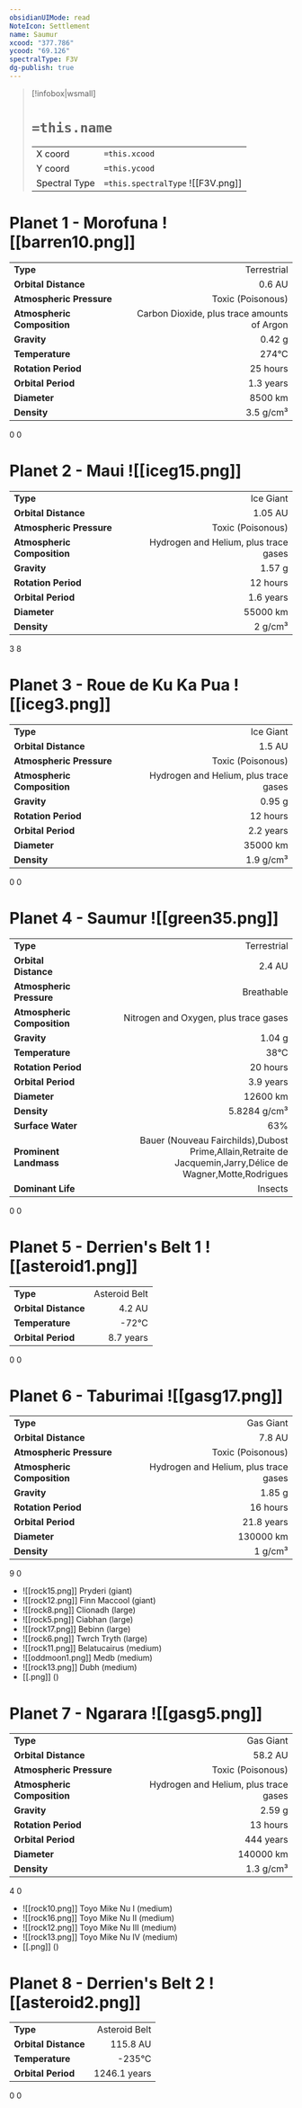 ```yaml
---
obsidianUIMode: read
NoteIcon: Settlement
name: Saumur
xcood: "377.786"
ycood: "69.126"
spectralType: F3V
dg-publish: true
---
```

> [!infobox|wsmall]
> # `=this.name`
> | | |
> | - | - |
> | X coord | `=this.xcood` |
> | Y coord| `=this.ycood` |
> | Spectral Type | `=this.spectralType` ![[F3V.png]] |

# Planet 1 - Morofuna ![[barren10.png]]
|                             |                           |
| --------------------------- | -------------------------:|
| **Type**                    |             Terrestrial |
| **Orbital Distance**        |   0.6 AU |
| **Atmospheric Pressure**    |       Toxic (Poisonous) |
| **Atmospheric Composition** |      Carbon Dioxide, plus trace amounts of Argon |
| **Gravity**                 |        0.42 g |
| **Temperature**             |    274°C |
| **Rotation Period**         |  25 hours |
| **Orbital Period** | 1.3 years |
| **Diameter**                |      8500 km | 
| **Density**                 |    3.5 g/cm³ |



0
0



# Planet 2 - Maui ![[iceg15.png]]
|                             |                           |
| --------------------------- | -------------------------:|
| **Type**                    |             Ice Giant |
| **Orbital Distance**        |   1.05 AU |
| **Atmospheric Pressure**    |       Toxic (Poisonous) |
| **Atmospheric Composition** |      Hydrogen and Helium, plus trace gases |
| **Gravity**                 |        1.57 g |
| **Rotation Period**         |  12 hours |
| **Orbital Period** | 1.6 years |
| **Diameter**                |      55000 km | 
| **Density**                 |    2 g/cm³ |



3
8



# Planet 3 - Roue de Ku Ka Pua ![[iceg3.png]]
|                             |                           |
| --------------------------- | -------------------------:|
| **Type**                    |             Ice Giant |
| **Orbital Distance**        |   1.5 AU |
| **Atmospheric Pressure**    |       Toxic (Poisonous) |
| **Atmospheric Composition** |      Hydrogen and Helium, plus trace gases |
| **Gravity**                 |        0.95 g |
| **Rotation Period**         |  12 hours |
| **Orbital Period** | 2.2 years |
| **Diameter**                |      35000 km | 
| **Density**                 |    1.9 g/cm³ |



0
0



# Planet 4 - Saumur ![[green35.png]]
|                             |                           |
| --------------------------- | -------------------------:|
| **Type**                    |             Terrestrial |
| **Orbital Distance**        |   2.4 AU |
| **Atmospheric Pressure**    |       Breathable |
| **Atmospheric Composition** |      Nitrogen and Oxygen, plus trace gases |
| **Gravity**                 |        1.04 g |
| **Temperature**             |    38°C |
| **Rotation Period**         |  20 hours |
| **Orbital Period** | 3.9 years |
| **Diameter**                |      12600 km | 
| **Density**                 |    5.8284 g/cm³ |
| **Surface Water**           |           63% | 
| **Prominent Landmass**      |         Bauer (Nouveau Fairchilds),Dubost Prime,Allain,Retraite de Jacquemin,Jarry,Délice de Wagner,Motte,Rodrigues | 
| **Dominant Life**           |         Insects |



0
0



# Planet 5 - Derrien's Belt 1 ![[asteroid1.png]]
|                             |                           |
| --------------------------- | -------------------------:|
| **Type**                    |             Asteroid Belt |
| **Orbital Distance**        |   4.2 AU |
| **Temperature**             |    -72°C |
| **Orbital Period** | 8.7 years |



0
0



# Planet 6 - Taburimai ![[gasg17.png]]
|                             |                           |
| --------------------------- | -------------------------:|
| **Type**                    |             Gas Giant |
| **Orbital Distance**        |   7.8 AU |
| **Atmospheric Pressure**    |       Toxic (Poisonous) |
| **Atmospheric Composition** |      Hydrogen and Helium, plus trace gases |
| **Gravity**                 |        1.85 g |
| **Rotation Period**         |  16 hours |
| **Orbital Period** | 21.8 years |
| **Diameter**                |      130000 km | 
| **Density**                 |    1 g/cm³ |



9
0

- ![[rock15.png]] Pryderi (giant)
- ![[rock12.png]] Finn Maccool (giant)
- ![[rock8.png]] Clionadh (large)
- ![[rock5.png]] Ciabhan (large)
- ![[rock17.png]] Bebinn (large)
- ![[rock6.png]] Twrch Tryth (large)
- ![[rock11.png]] Belatucairus (medium)
- ![[oddmoon1.png]] Medb (medium)
- ![[rock13.png]] Dubh (medium)
- [[.png]]  ()

# Planet 7 - Ngarara ![[gasg5.png]]
|                             |                           |
| --------------------------- | -------------------------:|
| **Type**                    |             Gas Giant |
| **Orbital Distance**        |   58.2 AU |
| **Atmospheric Pressure**    |       Toxic (Poisonous) |
| **Atmospheric Composition** |      Hydrogen and Helium, plus trace gases |
| **Gravity**                 |        2.59 g |
| **Rotation Period**         |  13 hours |
| **Orbital Period** | 444 years |
| **Diameter**                |      140000 km | 
| **Density**                 |    1.3 g/cm³ |



4
0

- ![[rock10.png]] Toyo Mike Nu I (medium)
- ![[rock16.png]] Toyo Mike Nu II (medium)
- ![[rock12.png]] Toyo Mike Nu III (medium)
- ![[rock13.png]] Toyo Mike Nu IV (medium)
- [[.png]]  ()

# Planet 8 - Derrien's Belt 2 ![[asteroid2.png]]
|                             |                           |
| --------------------------- | -------------------------:|
| **Type**                    |             Asteroid Belt |
| **Orbital Distance**        |   115.8 AU |
| **Temperature**             |    -235°C |
| **Orbital Period** | 1246.1 years |



0
0



